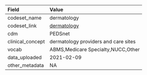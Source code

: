 |Field            |Value                                |
|:----------------|:------------------------------------|
|codeset_name     |dermatology                          |
|codeset_link     |[dermatology](https://github.com/PEDSnet/Variable-Dictionary/blob/main/visit/dermatology.csv)|
|cdm              |PEDSnet                              |
|clinical_concept |dermatology providers and care sites |
|vocab            |ABMS,Medicare Specialty,NUCC,Other   |
|data_uploaded    |2021-02-09                           |
|other_metadata   |NA                                   |
